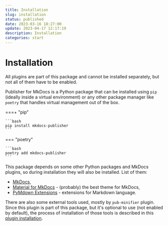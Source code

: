 ```yaml
---
title: Installation
slug: installation
status: published
date: 2023-03-16 18:27:00
update: 2023-04-17 12:17:19
description: Installation
categories: start
---
```


# Installation

All plugins are part of this package and cannot be installed separately, but not all of them have to be enabled.

Publisher for MkDocs is a Python package that can be installed using `pip` (ideally inside a virtual environment) or any other package manager like `poetry` that handles virtual management out of the box.

===+ "pip"

    ```bash
    pip install mkdocs-publisher
    ```

=== "poetry"

    ```bash
    poetry add mkdocs-publisher
    ```

This package depends on some other Python packages and MkDocs plugins, so during installation they will also be installed. List of them:

- [MkDocs](https://www.mkdocs.org),
- [Material for MkDocs](https://squidfunk.github.io/mkdocs-material/) - (probably) the best theme for MkDocs,
- [PyMdown Extensions](https://python-markdown.github.io/extensions/) - extensions for Markdown language.

There are also some external tools used, mostly by `pub-minifier` plugin. Since this plugin is part of this package, but it's optional to use (not enabled by default), the process of installation of those tools is described in this [plugin installation](03_seo_and_sharing/02_setting-up-minifier.md#tools-installation).
